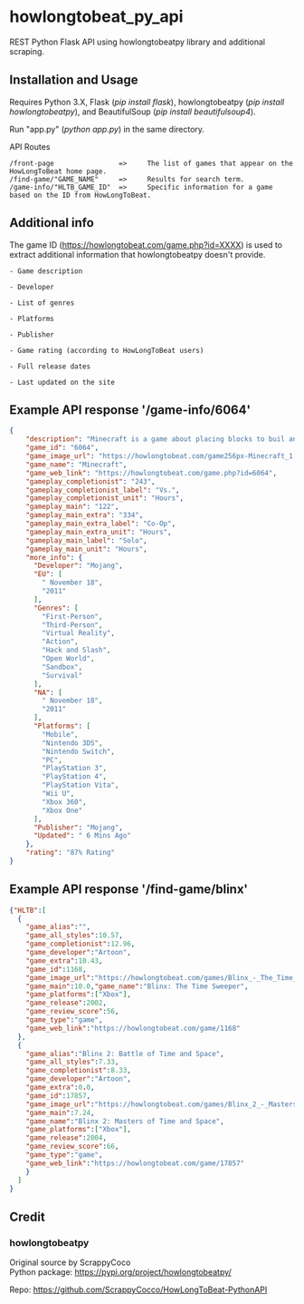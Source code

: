 # howlongtobeat_py_api
REST Python Flask API using howlongtobeatpy library and additional scraping. 

## Installation and Usage
Requires Python 3.X, Flask (_pip install flask_), howlongtobeatpy (_pip install howlongtobeatpy_), and BeautifulSoup (_pip install beautifulsoup4_).  

Run "app.py" (_python app.py_) in the same directory.

API Routes

```
/front-page                =>     The list of games that appear on the HowLongToBeat home page.
/find-game/"GAME_NAME"     =>     Results for search term.
/game-info/"HLTB_GAME_ID"  =>     Specific information for a game based on the ID from HowLongToBeat.

```

## Additional info
The game ID (https://howlongtobeat.com/game.php?id=XXXX) is used to extract additional information that howlongtobeatpy doesn't provide.

```
- Game description

- Developer

- List of genres

- Platforms

- Publisher

- Game rating (according to HowLongToBeat users)

- Full release dates

- Last updated on the site
```

## Example API response '/game-info/6064'
```json
{
    "description": "Minecraft is a game about placing blocks to buil anything you can imagine. At night monsters come out, make sure to build a shelter before that happens.",
    "game_id": "6064",
    "game_image_url": "https://howlongtobeat.com/game256px-Minecraft_1.1_Title.png",
    "game_name": "Minecraft",
    "game_web_link": "https://howlongtobeat.com/game.php?id=6064",
    "gameplay_completionist": "243",
    "gameplay_completionist_label": "Vs.",
    "gameplay_completionist_unit": "Hours",
    "gameplay_main": "122",
    "gameplay_main_extra": "334",
    "gameplay_main_extra_label": "Co-Op",
    "gameplay_main_extra_unit": "Hours",
    "gameplay_main_label": "Solo",
    "gameplay_main_unit": "Hours",
    "more_info": {
      "Developer": "Mojang",
      "EU": [
        " November 18",
        "2011"
      ],
      "Genres": [
        "First-Person",
        "Third-Person",
        "Virtual Reality",
        "Action",
        "Hack and Slash",
        "Open World",
        "Sandbox",
        "Survival"
      ],
      "NA": [
        " November 18",
        "2011"
      ],
      "Platforms": [
        "Mobile",
        "Nintendo 3DS",
        "Nintendo Switch",
        "PC",
        "PlayStation 3",
        "PlayStation 4",
        "PlayStation Vita",
        "Wii U",
        "Xbox 360",
        "Xbox One"
      ],
      "Publisher": "Mojang",
      "Updated": " 6 Mins Ago"
    },
    "rating": "87% Rating"
}
```

## Example API response '/find-game/blinx'
```json
{"HLTB":[
  {
    "game_alias":"",
    "game_all_styles":10.57,
    "game_completionist":12.96,
    "game_developer":"Artoon",
    "game_extra":10.43,
    "game_id":1168,
    "game_image_url":"https://howlongtobeat.com/games/Blinx_-_The_Time_Sweeper_Coverart.png",
    "game_main":10.0,"game_name":"Blinx: The Time Sweeper",
    "game_platforms":["Xbox"],
    "game_release":2002,
    "game_review_score":56,
    "game_type":"game",
    "game_web_link":"https://howlongtobeat.com/game/1168"
  },
  {
    "game_alias":"Blinx 2: Battle of Time and Space",
    "game_all_styles":7.33,
    "game_completionist":8.33,
    "game_developer":"Artoon",
    "game_extra":0.0,
    "game_id":17857,
    "game_image_url":"https://howlongtobeat.com/games/Blinx_2_-_Masters_of_Time_and_Space_Coverart.png",
    "game_main":7.24,
    "game_name":"Blinx 2: Masters of Time and Space",
    "game_platforms":["Xbox"],
    "game_release":2004,
    "game_review_score":66,
    "game_type":"game",
    "game_web_link":"https://howlongtobeat.com/game/17857"
    }
  ]
}
```

## Credit
### howlongtobeatpy

Original source by ScrappyCoco  
Python package: https://pypi.org/project/howlongtobeatpy/

Repo: https://github.com/ScrappyCocco/HowLongToBeat-PythonAPI
